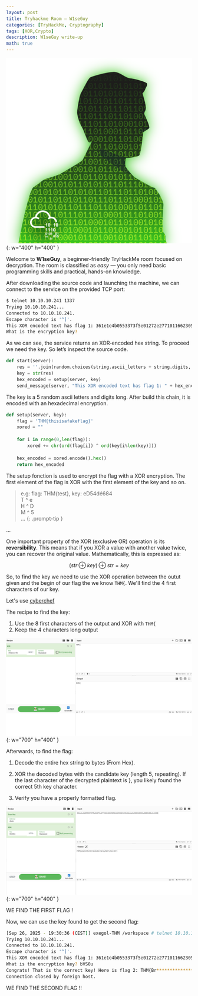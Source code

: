 ```yaml
---
layout: post
title: Tryhackme Room — W1seGuy
categories: [TryHackMe, Cryptography]
tags: [XOR,Crypto]
description: W1seGuy write-up
math: true
---
```


![Logo](/assets/img/posts/2025-09-26-tryhackme-room-w1seguy/logo.png){: w="400" h="400" }

Welcome to **W1seGuy**, a beginner-friendly TryHackMe room focused on decryption. The room is classified as *easy* — you only need basic programming skills and practical, hands-on knowledge.

After downloading the source code and launching the machine, we can connect to the service on the provided TCP port:

```bash
$ telnet 10.10.10.241 1337
Trying 10.10.10.241...
Connected to 10.10.10.241.
Escape character is '^]'.
This XOR encoded text has flag 1: 361e1e4b0553373f5e01272e2771011662305b1623382103140e1a2a582010222a0000102e1c4208
What is the encryption key?

```
As we can see, the service returns an XOR‑encoded hex string. To proceed we need the key.
So let’s inspect the source code.

```python
def start(server):
    res = ''.join(random.choices(string.ascii_letters + string.digits, k=5))
    key = str(res)
    hex_encoded = setup(server, key)
    send_message(server, "This XOR encoded text has flag 1: " + hex_encoded + "\n")
```
The key is a 5 random ascii letters and digits long. After build this chain, it is encoded with an hexadecimal encryption.

```python
def setup(server, key):
    flag = 'THM{thisisafakeflag}' 
    xored = ""

    for i in range(0,len(flag)):
        xored += chr(ord(flag[i]) ^ ord(key[i%len(key)]))

    hex_encoded = xored.encode().hex()
    return hex_encoded
```

The setup fonction is used to encrypt the flag with a XOR encryption. The first element of the flag is XOR with the first element of the key and so on.
> e.g: flag: THM{test}, key: eD54dé684 \
> T ^ e \
>H ^ D \
>M ^ 5 \
> ...
{: .prompt-tip }

...

One important property of the XOR (exclusive OR) operation is its **reversibility**. This means that if you XOR a value with another value twice, you can recover the original value. Mathematically, this is expressed as:

$$
(str \oplus key) \oplus str = key
$$

So, to find the key we need to use the XOR operation between the outut given and the begin of our flag the we know `THM{`.
We'll find the 4 first characters of our key.

Let's use [cyberchef](https://cyberchef.org/)

The recipe to find the key: 
1. Use the 8 first characters of the output and XOR with `THM{`
2. Keep the 4 characters long output

![Logo](/assets/img/posts/2025-09-26-tryhackme-room-w1seguy/cyberchef1.png){: w="700" h="400" }

Afterwards, to find the flag: 

1. Decode the entire hex string to bytes (From Hex).

2. XOR the decoded bytes with the candidate key (length 5, repeating). If the last character of the decrypted plaintext is }, you likely found the correct 5th key character.

3. Verify you have a properly formatted flag.

![Logo](/assets/img/posts/2025-09-26-tryhackme-room-w1seguy/cyberchef2.png){: w="700" h="400" }

WE FIND THE FIRST FLAG ! 

Now, we can use the key found to get the second flag: 

```bash
[Sep 26, 2025 - 19:30:36 (CEST)] exegol-THM /workspace # telnet 10.10.10.241 1337             
Trying 10.10.10.241...
Connected to 10.10.10.241.
Escape character is '^]'.
This XOR encoded text has flag 1: 361e1e4b0553373f5e01272e2771011662305b1623382103140e1a2a582010222a0000102e1c4208
What is the encryption key? bVS0u
Congrats! That is the correct key! Here is flag 2: THM{Br***********************_nO?}
Connection closed by foreign host.
```

WE FIND THE SECOND FLAG !!